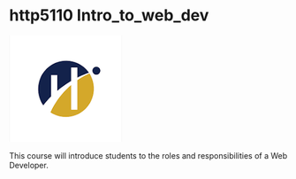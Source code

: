 # http5110 Intro_to_web_dev

![Humber Logo](https://github.com/Chaithaha/http5110-intro_to_web_dev/blob/main/download.png)

This course will introduce students to the roles and responsibilities of a Web Developer.
